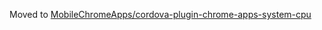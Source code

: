 Moved to [MobileChromeApps/cordova-plugin-chrome-apps-system-cpu](https://github.com/MobileChromeApps/cordova-plugin-chrome-apps-system-cpu)